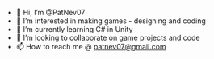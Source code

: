 - 👋 Hi, I’m @PatNev07
- 👀 I’m interested in making games - designing and coding
- 🌱 I’m currently learning C# in Unity
- 💞️ I’m looking to collaborate on game projects and code
- 📫 How to reach me @ patnev07@gmail.com

<!---
PatNev07/PatNev07 is a ✨ special ✨ repository because its `README.md` (this file) appears on your GitHub profile.
You can click the Preview link to take a look at your changes.
--->
